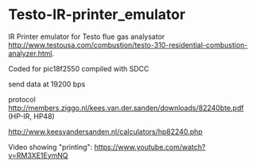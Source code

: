 Testo-IR-printer_emulator
=========================

IR Printer emulator for Testo flue gas analysator <http://www.testousa.com/combustion/testo-310-residential-combustion-analyzer.html>.

Coded for pic18f2550 compiled with SDCC

send data at 19200 bps

protocol http://members.ziggo.nl/kees.van.der.sanden/downloads/82240bte.pdf (HP-IR, HP48)

http://www.keesvandersanden.nl/calculators/hp82240.php

Video showing "printing": https://www.youtube.com/watch?v=RM3XE1EymNQ